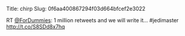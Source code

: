 Title: chirp
Slug: 0f6aa400867294f03d664bfcef2e3022

RT <a href="http://twitter.com/ForDummies">@ForDummies</a>: 1 million retweets and we will write it...  #jedimaster <a href="http://t.co/S8SDd8x7hq">http://t.co/S8SDd8x7hq</a>
